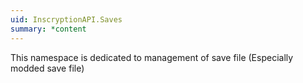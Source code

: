 ```yaml
---
uid: InscryptionAPI.Saves
summary: *content
---
```

This namespace is dedicated to management of save file (Especially modded save file)